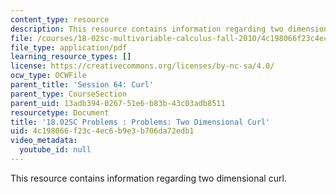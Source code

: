 ```yaml
---
content_type: resource
description: This resource contains information regarding two dimensional curl.
file: /courses/18-02sc-multivariable-calculus-fall-2010/4c198066f23c4ec6b9e3b706da72edb1_MIT18_02SC_pb_64_quest.pdf
file_type: application/pdf
learning_resource_types: []
license: https://creativecommons.org/licenses/by-nc-sa/4.0/
ocw_type: OCWFile
parent_title: 'Session 64: Curl'
parent_type: CourseSection
parent_uid: 13adb394-0267-51e6-b83b-43c03adb8511
resourcetype: Document
title: '18.02SC Problems : Problems: Two Dimensional Curl'
uid: 4c198066-f23c-4ec6-b9e3-b706da72edb1
video_metadata:
  youtube_id: null
---
```

This resource contains information regarding two dimensional curl.